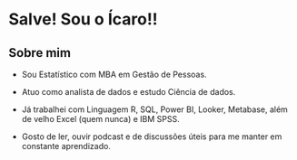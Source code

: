 # Salve! Sou o Ícaro!!

## Sobre mim

- Sou Estatístico com MBA em Gestão de Pessoas.

- Atuo como analista de dados e estudo Ciência de dados.

- Já trabalhei com Linguagem R, SQL, Power BI, Looker, Metabase, além de velho Excel (quem nunca) e IBM SPSS.

- Gosto de ler, ouvir podcast e de discussões úteis para me manter em constante aprendizado.
